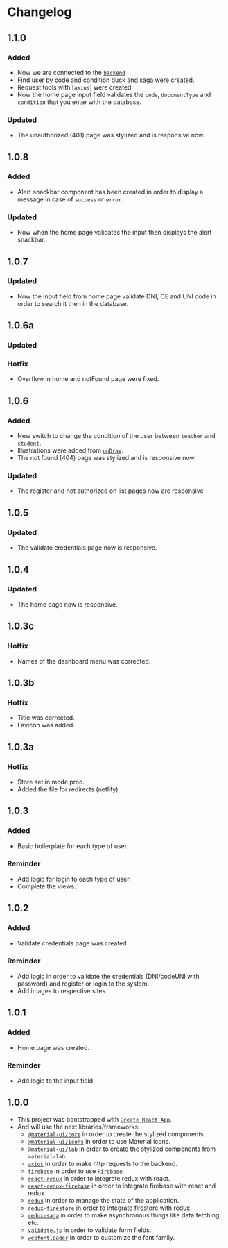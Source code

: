 # Changelog

## 1.1.0

### Added

- Now we are connected to the [`backend`](https://acecom-rhoades.herokuapp.com/)
- Find user by code and condition duck and saga were created.
- Request tools with [`axios`] were created.
- Now the home page input field validates the `code`, `documentType` and `condition` that you enter with the database.

### Updated

- The unauthorized (401) page was stylized and is responsive now.

## 1.0.8

### Added

- Alert snackbar component has been created in order to display a message in case of `success` or `error`.

### Updated

- Now when the home page validates the input then displays the alert snackbar.

## 1.0.7

### Updated

- Now the input field from home page validate DNI, CE and UNI code in order to search it then in the database.

## 1.0.6a

### Updated

### Hotfix

- Overflow in home and notFound page were fixed.

## 1.0.6

### Added

- New switch to change the condition of the user between `teacher` and `student`.
- Illustrations were added from [`unDraw`](https://undraw.co/illustrations).
- The not found (404) page was stylized and is responsive now.

### Updated

- The register and not authorized on list pages now are responsive

## 1.0.5

### Updated

- The validate credentials page now is responsive.

## 1.0.4

### Updated

- The home page now is responsive.

## 1.0.3c

### Hotfix

- Names of the dashboard menu was corrected.

## 1.0.3b

### Hotfix

- Title was corrected.
- Favicon was added.

## 1.0.3a

### Hotfix

- Store set in mode prod.
- Added the file for redirects (netlify).

## 1.0.3

### Added

- Basic boilerplate for each type of user.

### Reminder

- Add logic for login to each type of user.
- Complete the views.

## 1.0.2

### Added

- Validate credentials page was created

### Reminder

- Add logic in order to validate the credentials (DNI/codeUNI with password) and register or login to the system.
- Add images to respective sites.

## 1.0.1

### Added

- Home page was created.

### Reminder

- Add logic to the input field.

## 1.0.0

- This project was bootstrapped with [`Create React App`](https://create-react-app.dev/docs/getting-started/).
- And will use the next libraries/frameworks:
  - [`@material-ui/core`](https://www.npmjs.com/package/@material-ui/core) in order to create the stylized components.
  - [`@material-ui/icons`](https://www.npmjs.com/package/@material-ui/icons) in order to use Material icons.
  - [`@material-ui/lab`](https://www.npmjs.com/package/@material-ui/lab) in order to create the stylized components from `material-lab`.
  - [`axios`](https://www.npmjs.com/package/axios) in order to make http requests to the backend.
  - [`firebase`](https://www.npmjs.com/package/firebase) in order to use [`Firebase`](https://firebase.google.com/?hl=en).
  - [`react-redux`](https://www.npmjs.com/package/react-redux) in order to integrate redux with react.
  - [`react-redux-firebase`](https://www.npmjs.com/package/react-redux-firebase) in order to integrate firebase with react and redux.
  - [`redux`](https://www.npmjs.com/package/redux) in order to manage the state of the application.
  - [`redux-firestore`](https://www.npmjs.com/package/redux-firestore) in order to integrate firestore with redux.
  - [`redux-saga`](https://www.npmjs.com/package/redux-saga) in order to make asynchronous things like data fetching, etc.
  - [`validate.js`](https://www.npmjs.com/package/validate.js) in order to validate form fields.
  - [`webfontloader`](https://www.npmjs.com/package/webfontloader) in order to customize the font family.
